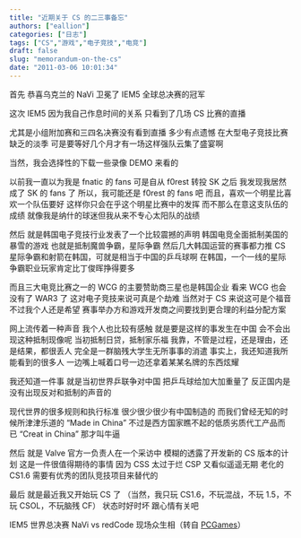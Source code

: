```yaml
---
title: "近期关于 CS 的二三事备忘"
authors: ["eallion"]
categories: ["日志"]
tags: ["CS","游戏","电子竞技","电竞"]
draft: false
slug: "memorandum-on-the-cs"
date: "2011-03-06 10:01:34"
---
```


首先
恭喜乌克兰的 NaVi 卫冕了 IEM5 全球总决赛的冠军

这次 IEM5 因为我自己作息时间的关系
只看到了几场 CS 比赛的直播

尤其是小组附加赛和三四名决赛没有看到直播
多少有点遗憾
在大型电子竞技比赛缺乏的淡季
可是要等好几个月才有一场这样强队云集了盛宴啊

当然，我会选择性的下载一些录像 DEMO 来看的

以前我一直以为我是 fnatic 的 fans
可是自从 f0rest 转投 SK 之后
我发现我居然成了 SK 的 fans 了
所以，我可能还是 f0rest 的 fans 吧
而且，喜欢一个明星比喜欢一个队伍要好
这样你只会在乎这个明星比赛中的发挥
而不那么在意这支队伍的成绩
就像我是纳什的球迷但我从来不专心太阳队的战绩

然后
就是韩国电子竞技行业发表了一个比较震撼的声明
韩国电竞全面抵制美国的暴雪的游戏
也就是抵制魔兽争霸，星际争霸
然后几大韩国运营的赛事都力推 CS
星际争霸和射箭在韩国，可就是相当于中国的乒乓球啊
在韩国，一个一线的星际争霸职业玩家肯定比丁俊晖挣得要多

而且三大电竞比赛之一的 WCG 的主要赞助商三星也是韩国企业
看来 WCG 也会没有了 WAR3 了
这对电子竞技来说可真是个劫难
当然对于 CS 来说这可是个福音
不过我个人还是希望
赛事举办方和游戏开发商之间要找到更合理的利益分配方案

网上流传着一种声音
我个人也比较有感触
就是要是这样的事发生在中国
会不会出现这种抵制现像呢
当初抵制日贷，抵制家乐福
我靠，不管是过程，还是理由，还是结果，都很丢人
完全是一群脑残大学生无所事事的消遣
事实上，我还知道我所能看到的很多人
一边嘴上喊着口号一边还拿着某某名牌的东西炫耀

我还知道一件事
就是当初世界乒联争对中国
把乒乓球给加大加重量了
反正国内是没有出现反对和抵制的声音的

现代世界的很多规则和执行标准
很少很少很少有中国制造的
而我们曾经无知的时候所津津乐道的 “Made in China”
不过是西方国家瞧不起的低质劣质代工产品而已
“Creat in China” 那才叫牛逼

然后
就是 Valve 官方一负责人在一个采访中
模糊的透露了开发新的 CS 版本的计划
这是一件很值得期待的事情
因为 CSS 太过于烂
CSP 又看似遥遥无期
老化的 CS1.6 需要有优秀的团队竞技项目来替代的

最后
就是最近我又开始玩 CS 了
（当然，我只玩 CS1.6，不玩混战，不玩 1.5，不玩 CSOL，不玩脑残 CF）
状态时好时坏
跟心情有关吧

IEM5 世界总决赛 NaVi vs redCode 现场众生相（转自 <a href="http://v.pcgames.com.cn/video-38584.html" target="_blank">PCGames</a>）
